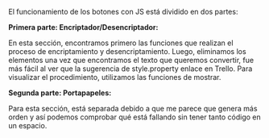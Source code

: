 El funcionamiento de los botones con JS está dividido en dos partes:

**Primera parte: Encriptador/Desencriptador:**

En esta sección, encontramos primero las funciones que realizan el proceso de encriptamiento y desencriptamiento. 
Luego, eliminamos los elementos una vez que encontramos el texto que queremos convertir, fue más fácil al ver que la sugerencia de style.property enlace en Trello. 
Para visualizar el procedimiento, utilizamos las funciones de mostrar.

**Segunda parte: Portapapeles:**

Para esta sección, está separada debido a que me parece que genera más orden y así podemos comprobar qué está fallando sin tener tanto código en un espacio.
